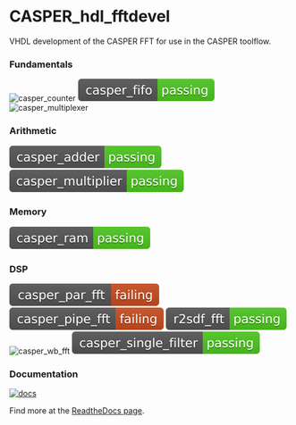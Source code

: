 # CASPER_hdl_fftdevel

VHDL development of the CASPER FFT for use in the CASPER toolflow.

### Fundamentals
![casper_counter](https://raw.githubusercontent.com/talonmyburgh/casper_dspdevel/badges/.badges/master/casper_counter_test.svg)
![casper_fifo](https://raw.githubusercontent.com/talonmyburgh/casper_dspdevel/badges/.badges/master/casper_fifo_test.svg)
![casper_multiplexer](https://raw.githubusercontent.com/talonmyburgh/casper_dspdevel/badges/.badges/master/casper_multiplexer_test.svg)
### Arithmetic
![casper_adder](https://raw.githubusercontent.com/talonmyburgh/casper_dspdevel/badges/.badges/master/casper_adder_test.svg)
![casper_multiplier](https://raw.githubusercontent.com/talonmyburgh/casper_dspdevel/badges/.badges/master/casper_multiplier_test.svg)
### Memory
![casper_ram](https://raw.githubusercontent.com/talonmyburgh/casper_dspdevel/badges/.badges/master/casper_ram_test.svg)
### DSP
![casper_par_fft](https://raw.githubusercontent.com/talonmyburgh/casper_dspdevel/badges/.badges/master/casper_par_fft_test.svg)
![casper_pipe_fft](https://raw.githubusercontent.com/talonmyburgh/casper_dspdevel/badges/.badges/master/casper_pipe_fft_test.svg)
![r2sdf_fft](https://raw.githubusercontent.com/talonmyburgh/casper_dspdevel/badges/.badges/master/r2sdf_fft_test.svg)
![casper_wb_fft](https://raw.githubusercontent.com/talonmyburgh/casper_dspdevel/badges/.badges/master/casper_wide_fft_test.svg)
![casper_single_filter](https://raw.githubusercontent.com/talonmyburgh/casper_dspdevel/badges/.badges/master/casper_single_filter_test.svg)


### Documentation
[![docs](https://readthedocs.org/projects/casper-dspdevel/badge/?version=latest&style=flat)](https://casper-dspdevel.readthedocs.io/en/latest/?)

Find more at the [ReadtheDocs page](https://casper-dspdevel.readthedocs.io/en/latest/?).

